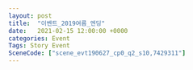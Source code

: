 ```yaml
---
layout: post
title:  "이벤트_2019여름_엔딩"
date:   2021-02-15 12:00:00 +0000
categories: Event
Tags: Story Event
SceneCode: ["scene_evt190627_cp0_q2_s10,7429311"]
---
```

